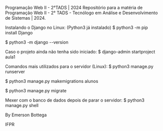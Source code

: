 Programação Web II - 2°TADS | 2024
Repositório para a matéria de Programação Web II - 2° TADS - Tecnólogo em Análise e Desenvolvimento de Sistemas | 2024.

Instalando o Django no Linux: (Python3 já instalado)
$ python3 -m pip install Django

$ python3 -m django --version

Caso o projeto ainda não tenha sido iniciado:
$ django-admin startproject aula1

Comandos mais utilizados para o servidor (Linux):
$ python3 manage.py runserver

$ python3 manage.py makemigrations alunos

$ python3 manage.py migrate

Mexer com o banco de dados depois de parar o servidor:
$ python3 manage.py shell

By Emerson Bottega

IFPR
